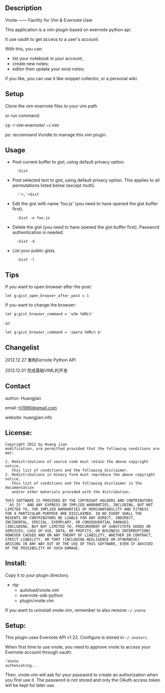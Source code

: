 ## Description

Vnote —— Facility for Vim & Evernote User

This application is a vim-plugin based on evernote python api. 

It use oauth to get access to a user's account. 

With this, you can:

- list your notebook in your account;
- create new notes;
- editor then update your exist notes;

if you like, you can use it like snippet collector, or a personal wiki.

## Setup
Clone the vim-evernote files to your vim path

or run command: 

cp -r vim-evernote/ ~/.vim

ps: recommand Vundle to manage this vim plugin.
 
## Usage
 
- Post current buffer to gist, using default privacy option.

        :Gist

- Post selected text to gist, using default privacy option.
  This applies to all permutations listed below (except multi).

        :'<,'>Gist
 
- Edit the gist with name 'foo.js' (you need to have opened the gist buffer
  first).

        :Gist -e foo.js
 
- Delete the gist (you need to have opened the gist buffer first).
  Password authentication is needed.

        :Gist -d
 
- List your public gists.

        :Gist -l

## Tips 

If you want to open browser after the post:

    let g:gist_open_browser_after_post = 1
 
If you want to change the browser:

    let g:gist_browser_command = 'w3m %URL%'

or:

    let g:gist_browser_command = 'opera %URL% &'
 
## Changelist

2012.12.27 重构Eernote Python API

2012.12.01 完成基础VIML的开发

## Contact 

author: Huangjian

email: hj1986@gmail.com

website: huangjian.info

## License:

    Copyright 2012 by Huang jian
    modification, are permitted provided that the following conditions are met:

    1. Redistributions of source code must retain the above copyright notice,
       this list of conditions and the following disclaimer.
    2. Redistributions in binary form must reproduce the above copyright notice,
       this list of conditions and the following disclaimer in the documentation
       and/or other materials provided with the distribution.

    THIS SOFTWARE IS PROVIDED BY THE COPYRIGHT HOLDERS AND CONTRIBUTORS
    ``AS IS'' AND ANY EXPRESS OR IMPLIED WARRANTIES, INCLUDING, BUT NOT
    LIMITED TO, THE IMPLIED WARRANTIES OF MERCHANTABILITY AND FITNESS
    FOR A PARTICULAR PURPOSE ARE DISCLAIMED. IN NO EVENT SHALL THE
    REGENTS OR CONTRIBUTORS BE LIABLE FOR ANY DIRECT, INDIRECT,
    INCIDENTAL, SPECIAL, EXEMPLARY, OR CONSEQUENTIAL DAMAGES
    (INCLUDING, BUT NOT LIMITED TO, PROCUREMENT OF SUBSTITUTE GOODS OR
    SERVICES; LOSS OF USE, DATA, OR PROFITS; OR BUSINESS INTERRUPTION)
    HOWEVER CAUSED AND ON ANY THEORY OF LIABILITY, WHETHER IN CONTRACT,
    STRICT LIABILITY, OR TORT (INCLUDING NEGLIGENCE OR OTHERWISE)
    ARISING IN ANY WAY OUT OF THE USE OF THIS SOFTWARE, EVEN IF ADVISED
    OF THE POSSIBILITY OF SUCH DAMAGE.


## Install:

Copy it to your plugin directory.

- rtp:
  - autoload/vnote.vim
  - evernote-sdk-python
  - plugin/vnote.vim

If you want to uninstall vnote.vim, remember to also remove `~/.vnote`.

## Setup:

This plugin uses Evernote API v1.22. Configure is stored in `~/.vnoterc`.

When first time to use vnote, you need to approve vnote to access your Evernote account through oauth:

    :Vnote
    authencating...

Then, vnote.vim will ask for your password to create an authorization when you
first use it. The password is not stored and only the OAuth access token will
be kept for later use. 


